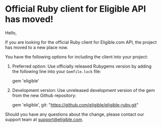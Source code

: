 # Official Ruby client for Eligible API has moved!

Hello,

If you are looking for the official Ruby client for Eligible.com API, the project has moved to a new place now.

You have the following options for including the client into your project:

1. Preferred option: Use officially released Rubygems version by adding the following line into your `Gemfile.lock` file:

    gem 'eligible'

2. Development version: Use unreleased development version of the gem from the new Github repository:

    gem 'eligible', git: "https://github.com/eligible/eligible-ruby.git"

Should you have any questions about the change, please contact our support team at support@eligible.com.
